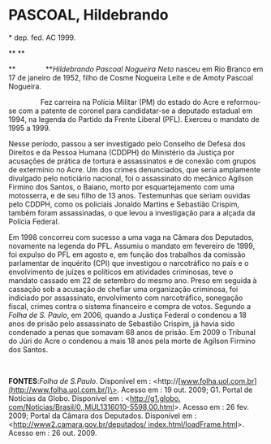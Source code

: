 PASCOAL, Hildebrando 
=====================

\* dep. fed. AC 1999.

** **

**               ***Hildebrando Pascoal Nogueira Neto* nasceu em Rio
Branco em 17 de janeiro de 1952, filho de Cosme Nogueira Leite e de
Amoty Pascoal Nogueira.

                Fez carreira na Polícia Militar (PM) do estado do Acre e
reformou-se com a patente de coronel para candidatar-se a deputado
estadual em 1994, na legenda do Partido da Frente Liberal (PFL). Exerceu
o mandato de 1995 a 1999.

Nesse período, passou a ser investigado pelo Conselho de Defesa dos
Direitos e da Pessoa Humana (CDDPH) do Ministério da Justiça por
acusações de prática de tortura e assassinatos e de conexão com grupos
de extermínio no Acre. Um dos crimes denunciados, que seria amplamente
divulgado pelo noticiário nacional, foi o assassinato do mecânico
Agílson Firmino dos Santos, o Baiano, morto por esquartejamento com uma
motosserra, e de seu filho de 13 anos. Testemunhas que seriam ouvidas
pelo CDDPH, como os policiais Jonaldo Martins e Sebastião Crispim,
também foram assassinadas, o que levou a investigação para a alçada da
Polícia Federal.

Em 1998 concorreu com sucesso a uma vaga na Câmara dos Deputados,
novamente na legenda do PFL. Assumiu o mandato em fevereiro de 1999, foi
expulso do PFL em agosto e, em função dos trabalhos da comissão
parlamentar de inquérito (CPI) que investigou o narcotráfico no país e o
envolvimento de juízes e políticos em atividades criminosas, teve o
mandato cassado em 22 de setembro do mesmo ano. Preso em seguida à
cassação sob a acusação de chefiar uma organização criminosa, foi
indiciado por assassinato, envolvimento com narcotráfico, sonegação
fiscal, crimes contra o sistema financeiro e compra de votos. Segundo a
*Folha de S. Paulo*, em 2006, quando a Justiça Federal o condenou a 18
anos de prisão pelo assassinato de Sebastião Crispim, já havia sido
condenado a penas que somavam 68 anos de prisão. Em 2009 o Tribunal do
Júri do Acre o condenou a mais 18 anos pela morte de Agílson Firmino dos
Santos.

 

**FONTES**:*Folha de S.Paulo*. Disponível em :
\<http://[www.folha.uol.com.br](http://www.folha.uol.com.br/)\>. Acesso
em : 19 out. 2009; G1. Portal de Notícias da Globo. Disponível em :
\<[http://g1.globo.
com/Noticias/Brasil/0,,MUL1316010-5598,00.html](http://g1.globo.%20com/Noticias/Brasil/0,,MUL1316010-5598,00.html)\>.
Acesso em : 26 fev. 2009; Portal da Câmara dos Deputados. Disponível em
: \<[http://www2.camara.gov.br/deputados/
index.html/loadFrame.html](http://www2.camara.gov.br/deputados/%20index.html/loadFrame.html)\>.
Acesso em : 26 out. 2009.
